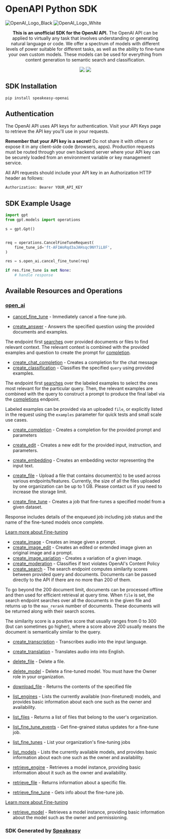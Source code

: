 # OpenAPI Python SDK

![OpenAI_Logo_Black](https://user-images.githubusercontent.com/6267663/220744241-48f469af-40b6-4d7f-ab48-8426b30189f0.svg#gh-light-mode-only)
![OpenAI_Logo_White](https://user-images.githubusercontent.com/6267663/220744513-66c99d0e-ed91-4577-982f-e7128d35ce95.svg#gh-dark-mode-only)

<div align="center">
   <p><strong>This is an unofficial SDK for the OpenAI API.</strong> The OpenAI API can be applied to virtually any task that involves understanding or generating natural language or code. We offer a spectrum of models with different levels of power suitable for different tasks, as well as the ability to fine-tune your own custom models. These models can be used for everything from content generation to semantic search and classification.</p>
   <a href="https://github.com/speakeasy-sdks/openai-python-sdk/actions"><img src="https://img.shields.io/github/actions/workflow/status/speakeasy-sdks/openai-python-sdk/speakeasy_sdk_generation.yml?style=for-the-badge" /></a>
   <a href="https://platform.openai.com/docs/introduction"><img src="https://img.shields.io/static/v1?label=Docs&message=API Ref&color=2ca47c&style=for-the-badge" /></a>
</div>

<!-- Start SDK Installation -->
## SDK Installation

```bash
pip install speakeasy-openai
```
<!-- End SDK Installation -->

## Authentication

The OpenAI API uses API keys for authentication. Visit your API Keys page to retrieve the API key you'll use in your requests.

**Remember that your API key is a secret!** Do not share it with others or expose it in any client-side code (browsers, apps). Production requests must be routed through your own backend server where your API key can be securely loaded from an environment variable or key management service.

All API requests should include your API key in an Authorization HTTP header as follows:

```bash
Authorization: Bearer YOUR_API_KEY
```

## SDK Example Usage
<!-- Start SDK Example Usage -->
```python
import gpt
from gpt.models import operations

s = gpt.Gpt()


req = operations.CancelFineTuneRequest(
    fine_tune_id='ft-AF1WoRqd3aJAHsqc9NY7iL8F',
)

res = s.open_ai.cancel_fine_tune(req)

if res.fine_tune is not None:
    # handle response
```
<!-- End SDK Example Usage -->

<!-- Start SDK Available Operations -->
## Available Resources and Operations


### [open_ai](docs/openai/README.md)

* [cancel_fine_tune](docs/openai/README.md#cancel_fine_tune) - Immediately cancel a fine-tune job.

* [create_answer](docs/openai/README.md#create_answer) - Answers the specified question using the provided documents and examples.

The endpoint first [searches](/docs/api-reference/searches) over provided documents or files to find relevant context. The relevant context is combined with the provided examples and question to create the prompt for [completion](/docs/api-reference/completions).

* [create_chat_completion](docs/openai/README.md#create_chat_completion) - Creates a completion for the chat message
* [create_classification](docs/openai/README.md#create_classification) - Classifies the specified `query` using provided examples.

The endpoint first [searches](/docs/api-reference/searches) over the labeled examples
to select the ones most relevant for the particular query. Then, the relevant examples
are combined with the query to construct a prompt to produce the final label via the
[completions](/docs/api-reference/completions) endpoint.

Labeled examples can be provided via an uploaded `file`, or explicitly listed in the
request using the `examples` parameter for quick tests and small scale use cases.

* [create_completion](docs/openai/README.md#create_completion) - Creates a completion for the provided prompt and parameters
* [create_edit](docs/openai/README.md#create_edit) - Creates a new edit for the provided input, instruction, and parameters.
* [create_embedding](docs/openai/README.md#create_embedding) - Creates an embedding vector representing the input text.
* [create_file](docs/openai/README.md#create_file) - Upload a file that contains document(s) to be used across various endpoints/features. Currently, the size of all the files uploaded by one organization can be up to 1 GB. Please contact us if you need to increase the storage limit.

* [create_fine_tune](docs/openai/README.md#create_fine_tune) - Creates a job that fine-tunes a specified model from a given dataset.

Response includes details of the enqueued job including job status and the name of the fine-tuned models once complete.

[Learn more about Fine-tuning](/docs/guides/fine-tuning)

* [create_image](docs/openai/README.md#create_image) - Creates an image given a prompt.
* [create_image_edit](docs/openai/README.md#create_image_edit) - Creates an edited or extended image given an original image and a prompt.
* [create_image_variation](docs/openai/README.md#create_image_variation) - Creates a variation of a given image.
* [create_moderation](docs/openai/README.md#create_moderation) - Classifies if text violates OpenAI's Content Policy
* [create_search](docs/openai/README.md#create_search) - The search endpoint computes similarity scores between provided query and documents. Documents can be passed directly to the API if there are no more than 200 of them.

To go beyond the 200 document limit, documents can be processed offline and then used for efficient retrieval at query time. When `file` is set, the search endpoint searches over all the documents in the given file and returns up to the `max_rerank` number of documents. These documents will be returned along with their search scores.

The similarity score is a positive score that usually ranges from 0 to 300 (but can sometimes go higher), where a score above 200 usually means the document is semantically similar to the query.

* [create_transcription](docs/openai/README.md#create_transcription) - Transcribes audio into the input language.
* [create_translation](docs/openai/README.md#create_translation) - Translates audio into into English.
* [delete_file](docs/openai/README.md#delete_file) - Delete a file.
* [delete_model](docs/openai/README.md#delete_model) - Delete a fine-tuned model. You must have the Owner role in your organization.
* [download_file](docs/openai/README.md#download_file) - Returns the contents of the specified file
* [list_engines](docs/openai/README.md#list_engines) - Lists the currently available (non-finetuned) models, and provides basic information about each one such as the owner and availability.
* [list_files](docs/openai/README.md#list_files) - Returns a list of files that belong to the user's organization.
* [list_fine_tune_events](docs/openai/README.md#list_fine_tune_events) - Get fine-grained status updates for a fine-tune job.

* [list_fine_tunes](docs/openai/README.md#list_fine_tunes) - List your organization's fine-tuning jobs

* [list_models](docs/openai/README.md#list_models) - Lists the currently available models, and provides basic information about each one such as the owner and availability.
* [retrieve_engine](docs/openai/README.md#retrieve_engine) - Retrieves a model instance, providing basic information about it such as the owner and availability.
* [retrieve_file](docs/openai/README.md#retrieve_file) - Returns information about a specific file.
* [retrieve_fine_tune](docs/openai/README.md#retrieve_fine_tune) - Gets info about the fine-tune job.

[Learn more about Fine-tuning](/docs/guides/fine-tuning)

* [retrieve_model](docs/openai/README.md#retrieve_model) - Retrieves a model instance, providing basic information about the model such as the owner and permissioning.
<!-- End SDK Available Operations -->

### SDK Generated by [Speakeasy](https://docs.speakeasyapi.dev/docs/using-speakeasy/client-sdks)
